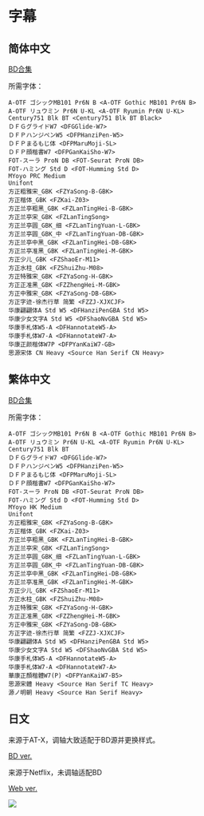# 字幕

## 简体中文

[BD合集](https://github.com/Nekomoekissaten-SUB/Nekomoekissaten-Storage/raw/master/Joshikousei_no_Mudazukai/jyoshimuda_BD_CHS.7z)

所需字体：
```
A-OTF ゴシックMB101 Pr6N B <A-OTF Gothic MB101 Pr6N B>
A-OTF リュウミン Pr6N U-KL <A-OTF Ryumin Pr6N U-KL>
Century751 Blk BT <Century751 Blk BT Black>
ＤＦＧグライドW7 <DFGGlide-W7>
ＤＦＰハンジペンW5 <DFPHanziPen-W5>
ＤＦＰまるもじ体 <DFPMaruMoji-SL>
ＤＦＰ顔楷書W7 <DFPGanKaiSho-W7>
FOT-スーラ ProN DB <FOT-Seurat ProN DB>
FOT-ハミング Std D <FOT-Humming Std D>
MYoyo PRC Medium
Unifont
方正粗雅宋_GBK <FZYaSong-B-GBK>
方正楷体_GBK <FZKai-Z03>
方正兰亭粗黑_GBK <FZLanTingHei-B-GBK>
方正兰亭宋_GBK <FZLanTingSong>
方正兰亭圆_GBK_细 <FZLanTingYuan-L-GBK>
方正兰亭圆_GBK_中 <FZLanTingYuan-DB-GBK>
方正兰亭中黑_GBK <FZLanTingHei-DB-GBK>
方正兰亭准黑_GBK <FZLanTingHei-M-GBK>
方正少儿_GBK <FZShaoEr-M11>
方正水柱_GBK <FZShuiZhu-M08>
方正特雅宋_GBK <FZYaSong-H-GBK>
方正正准黑_GBK <FZZhengHei-M-GBK>
方正中雅宋_GBK <FZYaSong-DB-GBK>
方正字迹-徐杰行草 简繁 <FZZJ-XJXCJF>
华康翩翩体A Std W5 <DFHanziPenGBA Std W5>
华康少女文字A Std W5 <DFShaoNvGBA Std W5>
华康手札体W5-A <DFHannotateW5-A>
华康手札体W7-A <DFHannotateW7-A>
华康正颜楷体W7P <DFPYanKaiW7-GB>
思源宋体 CN Heavy <Source Han Serif CN Heavy>
```

## 繁体中文

[BD合集](https://github.com/Nekomoekissaten-SUB/Nekomoekissaten-Storage/raw/master/Joshikousei_no_Mudazukai/jyoshimuda_BD_CHT.7z)

所需字体：
```
A-OTF ゴシックMB101 Pr6N B <A-OTF Gothic MB101 Pr6N B>
A-OTF リュウミン Pr6N U-KL <A-OTF Ryumin Pr6N U-KL>
Century751 Blk BT
ＤＦＧグライドW7 <DFGGlide-W7>
ＤＦＰハンジペンW5 <DFPHanziPen-W5>
ＤＦＰまるもじ体 <DFPMaruMoji-SL>
ＤＦＰ顔楷書W7 <DFPGanKaiSho-W7>
FOT-スーラ ProN DB <FOT-Seurat ProN DB>
FOT-ハミング Std D <FOT-Humming Std D>
MYoyo HK Medium
Unifont
方正粗雅宋_GBK <FZYaSong-B-GBK>
方正楷体_GBK <FZKai-Z03>
方正兰亭粗黑_GBK <FZLanTingHei-B-GBK>
方正兰亭宋_GBK <FZLanTingSong>
方正兰亭圆_GBK_细 <FZLanTingYuan-L-GBK>
方正兰亭圆_GBK_中 <FZLanTingYuan-DB-GBK>
方正兰亭中黑_GBK <FZLanTingHei-DB-GBK>
方正兰亭准黑_GBK <FZLanTingHei-M-GBK>
方正少儿_GBK <FZShaoEr-M11>
方正水柱_GBK <FZShuiZhu-M08>
方正特雅宋_GBK <FZYaSong-H-GBK>
方正正准黑_GBK <FZZhengHei-M-GBK>
方正中雅宋_GBK <FZYaSong-DB-GBK>
方正字迹-徐杰行草 简繁 <FZZJ-XJXCJF>
华康翩翩体A Std W5 <DFHanziPenGBA Std W5>
华康少女文字A Std W5 <DFShaoNvGBA Std W5>
华康手札体W5-A <DFHannotateW5-A>
华康手札体W7-A <DFHannotateW7-A>
華康正顏楷體W7(P) <DFPYanKaiW7-B5>
思源宋體 Heavy <Source Han Serif TC Heavy>
源ノ明朝 Heavy <Source Han Serif Heavy>
```

## 日文

来源于AT-X，调轴大致适配于BD源并更换样式。

[BD ver.](https://github.com/Nekomoekissaten-SUB/Nekomoekissaten-Storage/raw/master/Joshikousei_no_Mudazukai/jyoshimuda_JPN_AT-X.7z)

来源于Netflix，未调轴适配BD

[Web ver.](https://github.com/Nekomoekissaten-SUB/Nekomoekissaten-Storage/raw/master/Joshikousei_no_Mudazukai/jyoshimuda_JPN_NF.7z)

![](https://nekomoe.pages.dev/images/2019-07/jyoshimuda.jpg)